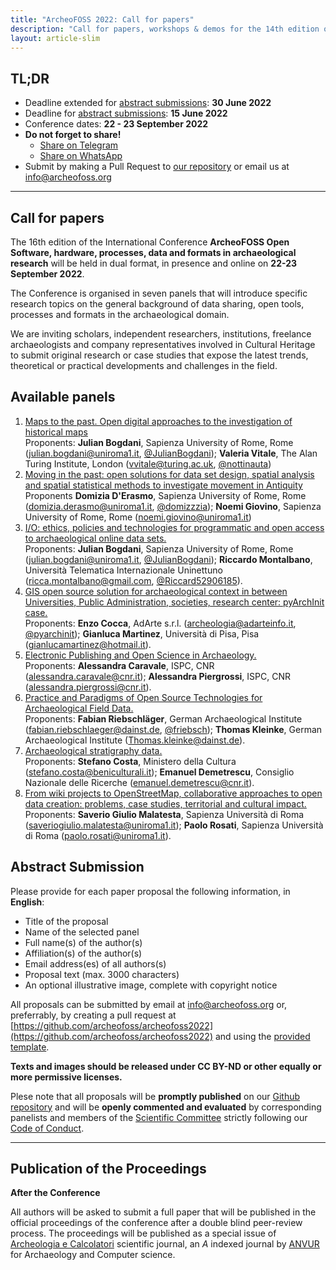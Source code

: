 ```yaml
---
title: "ArcheoFOSS 2022: Call for papers"
description: "Call for papers, workshops & demos for the 14th edition of the International conference ArcheoFOSS: Open software, hardware, processes, data and formats in archaeological research"
layout: article-slim
---
```



## TL;DR
- Deadline extended for [abstract submissions](#abstract-submission): **30 June 2022**
- Deadline for [abstract submissions](#abstract-submission): **15 June 2022**
- Conference dates: **22 - 23 September 2022**
- **Do not forget to share!**
  - [Share on Telegram](https://telegram.me/share/url?url=https://archeofoss.org/2022/call-for-papers&text=Opened+ArcheoFOSS+2022+call+for+papers)
  - [Share on WhatsApp](https://wa.me/?text=https://archeofoss.org/2022/call-for-papers+Opened+ArcheoFOSS+2022+call+for+papers)
- Submit by making a Pull Request to [our repository](https://github.com/archeofoss/archeofoss2022/) or email us at [info@archeofoss.org](mailto:info@archeofoss.org)

---

## Call for papers
The 16th edition of the International Conference 
**ArcheoFOSS Open Software, hardware, processes, data and formats in archaeological research** 
will be held in dual format, in presence and online on **22-23 September 2022**.

The Conference is organised in seven panels that will introduce specific research topics on the general background of data sharing, open tools, processes and formats in the archaeological domain.

We are inviting scholars, independent researchers, institutions, freelance archaeologists and company representatives involved in Cultural Heritage to submit original research or case studies that expose the latest trends, theoretical or practical developments and challenges in the field. 


## Available panels

1. [Maps to the past. Open digital approaches to the investigation of historical maps](https://github.com/archeofoss/archeofoss2022/discussions/1)  
Proponents: **Julian Bogdani**, Sapienza University of Rome, Rome ([julian.bogdani@uniroma1.it](mailto:julian.bogdani@uniroma1.it), [@JulianBogdani](https://twitter.com/JulianBogdani)); **Valeria Vitale**, The Alan Turing Institute, London ([vvitale@turing.ac.uk](mailto:vvitale@turing.ac.uk), [@nottinauta](https://twitter.com/nottinauta))
1. [Moving in the past: open solutions for data set design, spatial analysis and spatial statistical methods to investigate movement in Antiquity](https://github.com/archeofoss/archeofoss2022/discussions/3)  
Proponents **Domizia D'Erasmo**, Sapienza University of Rome, Rome ([domizia.derasmo@uniroma1.it](mailto:domizia.derasmo@uniroma1.it), [@domizzzia](https://twitter.com/domizzzia)); **Noemi Giovino**, Sapienza University of Rome, Rome ([noemi.giovino@uniroma1.it](mailto:noemi.giovino@uniroma1.it))
1. [I/O: ethics, policies and technologies for programmatic and open access to archaeological online data sets.](https://github.com/archeofoss/archeofoss2022/discussions/4)  
Proponents: **Julian Bogdani**, Sapienza University of Rome, Rome ([julian.bogdani@uniroma1.it](mailto:julian.bogdani@uniroma1.it), [@JulianBogdani](https://twitter.com/JulianBogdani)); **Riccardo Montalbano**, Università Telematica Internazionale Uninettuno ([ricca.montalbano@gmail.com](mailto:ricca.montalbano@gmail.com), [@Riccard52906185](https://twitter.com/Riccard52906185)).
1. [GIS open source solution for archaeological context in between Universities, Public Administration, societies, research center: pyArchInit case.](https://github.com/archeofoss/archeofoss2022/discussions/5)  
Proponents: **Enzo Cocca**, AdArte s.r.l. ([archeologia@adarteinfo.it](mailto:archeologia@adarteinfo.it), [@pyarchinit](https://twitter.com/pyarchinit)); **Gianluca Martinez**, Università di Pisa, Pisa ([gianlucamartinez@hotmail.it](mailto:gianlucamartinez@hotmail.it)).
1. [Electronic Publishing and Open Science in Archaeology.](https://github.com/archeofoss/archeofoss2022/discussions/6)  
Proponents: **Alessandra Caravale**, ISPC, CNR ([alessandra.caravale@cnr.it](mailto:alessandra.caravale@cnr.it)); **Alessandra Piergrossi**, ISPC, CNR ([alessandra.piergrossi@cnr.it](mailto:alessandra.piergrossi@cnr.it)).
1. [Practice and Paradigms of Open Source Technologies for Archaeological Field Data.](https://github.com/archeofoss/archeofoss2022/discussions/7)  
Proponents: **Fabian Riebschläger**, German Archaeological Institute ([fabian.riebschlaeger@dainst.de](mailto:fabian.riebschlaeger@dainst.de), [@friebsch](https://twitter.com/@friebsch)); **Thomas Kleinke**, German Archaeological Institute ([Thomas.kleinke@dainst.de](mailto:Thomas.kleinke@dainst.de)).
1. [Archaeological stratigraphy data.](https://github.com/archeofoss/archeofoss2022/discussions/8)  
Proponents: **Stefano Costa**, Ministero della Cultura ([stefano.costa@beniculturali.it](mailto:stefano.costa@beniculturali.it)); **Emanuel Demetrescu**, Consiglio Nazionale delle Ricerche ([emanuel.demetrescu@cnr.it](mailto:emanuel.demetrescu@cnr.it)).
1. [From wiki projects to OpenStreetMap, collaborative approaches to open data creation: problems, case studies, territorial and cultural impact.](https://github.com/archeofoss/archeofoss2022/discussions/9)  
Proponents: **Saverio Giulio Malatesta**, Sapienza Università di Roma ([saveriogiulio.malatesta@uniroma1.it](mailto:saveriogiulio.malatesta@uniroma1.it)); **Paolo Rosati**, Sapienza Università di Roma ([paolo.rosati@uniroma1.it](mailto:paolo.rosati@uniroma1.it)).


## Abstract Submission
Please provide for each paper proposal the following information, in **English**:
- Title of the proposal
- Name of the selected panel
- Full name(s) of the author(s)
- Affiliation(s) of the author(s)
- Email address(es) of all authors(s)
- Proposal text (max. 3000 characters)
- An optional illustrative image, complete with copyright notice

All proposals can be submitted by email at [info@archeofoss.org](mailto:info@archeofoss.org) or, preferrably, by creating a pull request at [https://github.com/archeofoss/archeofoss2022](https://github.com/archeofoss/archeofoss2022) and using the [provided template](https://github.com/archeofoss/archeofoss2022/blob/main/paper-proposal-template.md).

**Texts and images should be released under CC BY-ND or other equally or more permissive licenses.**

Plese note that all proposals will be **promptly published** on our [Github repository](https://github.com/archeofoss/archeofoss2022) and will be **openly commented and evaluated** by corresponding panelists and members of the [Scientific Committee](https://www.archeofoss.org/scientific-committee) strictly following our [Code of Conduct](https://github.com/archeofoss/archeofoss2022/blob/main/CODE_OF_CONDUCT.md).

---

## Publication of the Proceedings

**After the Conference**

All authors will be asked to submit a full paper that will be published in the official proceedings of the conference after a double blind peer-review process. The proceedings will be published as a special issue of [Archeologia e Calcolatori](http://www.archcalc.cnr.it/) scientific journal, an *A* indexed journal by [ANVUR](https://www.anvur.it/) for Archaeology and Computer science.
